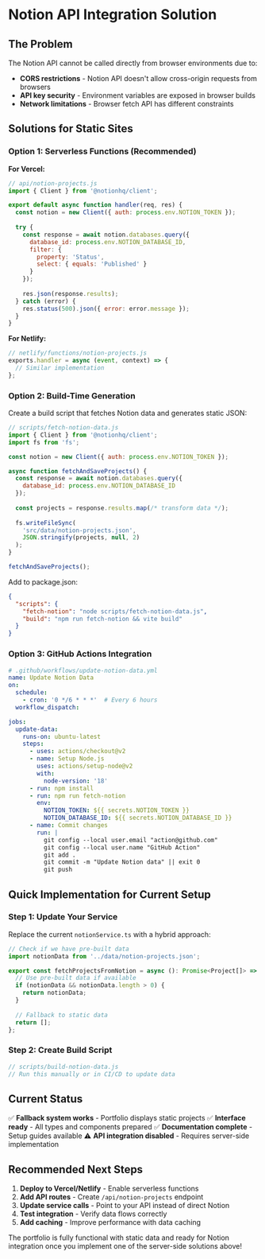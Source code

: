 # Notion API Integration Solution

## The Problem

The Notion API cannot be called directly from browser environments due to:
- **CORS restrictions** - Notion API doesn't allow cross-origin requests from browsers
- **API key security** - Environment variables are exposed in browser builds
- **Network limitations** - Browser fetch API has different constraints

## Solutions for Static Sites

### Option 1: Serverless Functions (Recommended)

**For Vercel:**
```javascript
// api/notion-projects.js
import { Client } from '@notionhq/client';

export default async function handler(req, res) {
  const notion = new Client({ auth: process.env.NOTION_TOKEN });
  
  try {
    const response = await notion.databases.query({
      database_id: process.env.NOTION_DATABASE_ID,
      filter: {
        property: 'Status',
        select: { equals: 'Published' }
      }
    });
    
    res.json(response.results);
  } catch (error) {
    res.status(500).json({ error: error.message });
  }
}
```

**For Netlify:**
```javascript
// netlify/functions/notion-projects.js
exports.handler = async (event, context) => {
  // Similar implementation
};
```

### Option 2: Build-Time Generation

Create a build script that fetches Notion data and generates static JSON:

```javascript
// scripts/fetch-notion-data.js
import { Client } from '@notionhq/client';
import fs from 'fs';

const notion = new Client({ auth: process.env.NOTION_TOKEN });

async function fetchAndSaveProjects() {
  const response = await notion.databases.query({
    database_id: process.env.NOTION_DATABASE_ID
  });
  
  const projects = response.results.map(/* transform data */);
  
  fs.writeFileSync(
    'src/data/notion-projects.json', 
    JSON.stringify(projects, null, 2)
  );
}

fetchAndSaveProjects();
```

Add to package.json:
```json
{
  "scripts": {
    "fetch-notion": "node scripts/fetch-notion-data.js",
    "build": "npm run fetch-notion && vite build"
  }
}
```

### Option 3: GitHub Actions Integration

```yaml
# .github/workflows/update-notion-data.yml
name: Update Notion Data
on:
  schedule:
    - cron: '0 */6 * * *'  # Every 6 hours
  workflow_dispatch:

jobs:
  update-data:
    runs-on: ubuntu-latest
    steps:
      - uses: actions/checkout@v2
      - name: Setup Node.js
        uses: actions/setup-node@v2
        with:
          node-version: '18'
      - run: npm install
      - run: npm run fetch-notion
        env:
          NOTION_TOKEN: ${{ secrets.NOTION_TOKEN }}
          NOTION_DATABASE_ID: ${{ secrets.NOTION_DATABASE_ID }}
      - name: Commit changes
        run: |
          git config --local user.email "action@github.com"
          git config --local user.name "GitHub Action"
          git add .
          git commit -m "Update Notion data" || exit 0
          git push
```

## Quick Implementation for Current Setup

### Step 1: Update Your Service

Replace the current `notionService.ts` with a hybrid approach:

```typescript
// Check if we have pre-built data
import notionData from '../data/notion-projects.json';

export const fetchProjectsFromNotion = async (): Promise<Project[]> => {
  // Use pre-built data if available
  if (notionData && notionData.length > 0) {
    return notionData;
  }
  
  // Fallback to static data
  return [];
};
```

### Step 2: Create Build Script

```javascript
// scripts/build-notion-data.js
// Run this manually or in CI/CD to update data
```

## Current Status

✅ **Fallback system works** - Portfolio displays static projects
✅ **Interface ready** - All types and components prepared
✅ **Documentation complete** - Setup guides available
⚠️ **API integration disabled** - Requires server-side implementation

## Recommended Next Steps

1. **Deploy to Vercel/Netlify** - Enable serverless functions
2. **Add API routes** - Create `/api/notion-projects` endpoint
3. **Update service calls** - Point to your API instead of direct Notion
4. **Test integration** - Verify data flows correctly
5. **Add caching** - Improve performance with data caching

The portfolio is fully functional with static data and ready for Notion integration once you implement one of the server-side solutions above!
